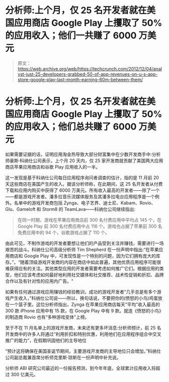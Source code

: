 # 分析师:上个月，仅 25 名开发者就在美国应用商店 Google Play 上攫取了 50%的应用收入；他们一共赚了 6000 万美元 

> 原文：<https://web.archive.org/web/https://techcrunch.com/2012/12/04/analyst-just-25-developers-grabbed-50-of-app-revenues-on-u-s-app-store-google-play-last-month-earning-60m-between-them/>

# 分析师:上个月，仅 25 名开发者就在美国应用商店 Google Play 上攫取了 50%的应用收入；他们总共赚了 6000 万美元

如果需要证据的话，证明应用淘金热导致大部分财富集中在少数开发商手中:分析师豪斯·科纳仕公司表示，上个月 20 天内，仅 25 家开发商就贡献了美国两大应用商店苹果应用商店和谷歌 Play 应用收入的一半。

这一发现是基于科纳仕公司每日应用程序询问者调查的估计，指的是 11 月前 20 天这些商店在美国产生的收入。据该分析师称，在此期间，这 25 名开发者从付费下载和应用内购买中获得了 6000 万美元。所有收入最高的开发者——除了一个——都是游戏开发者。潘多拉音乐流媒体服务及其潘多拉电台应用程序是一个例外。名单中的游戏开发商包括 Zynga、电子艺界、迪士尼、Kabam、Rovio、Glu、Gameloft 和 Storm8 的 TeamLava——科纳仕公司继续指出:

> 在同一时期，游戏在苹果应用商店前 300 名付费应用中平均占 145 个，在 Google Play 前 300 名付费应用中占 116 个。游戏也占据了苹果前 300 名免费应用中的 94 个，谷歌游戏占据了 110 个。

由此可见，不制作游戏的开发者要想让他们的产品受到关注并赚钱，需要进行一场艰苦的战斗。科纳仕公司高级分析师 Tim Shepherd 在一份声明中指出:“在苹果应用商店和 Google Play 中，可发现性是一个特别的问题，因为它们拥有庞大的库存。”。“随着顶级游戏开发商的内容在商店中如此普遍，其他优质应用程序可能很难获得应有的关注。其他类型应用的开发者需要考虑如何推广它们。根据应用的类型，他们应该考虑如何最好地利用社交媒体和社交推荐、战术性促销和折扣、品牌合作以及有针对性的应用内广告。"

如果有任何通过游戏应用赚钱的经验教训，成功的游戏开发者“几乎总是有多个游戏产生收入，”科纳仕公司说——所以，换句话说，不要把你的(愤怒的小鸟)鸡蛋放在一个篮子里。这位分析师指出，Zynga 在苹果应用商店每天“平均”收入最高的 300 款 iPhone 应用中有 15 款，在 Google Play 中有 9 款。就连《愤怒的小鸟》的制造商 Rovio 也有“多种游戏变体”上榜。

至于不在 11 月名单上的游戏开发商，未来还有更多坏消息:分析师预计，前 25 名开发商中的许多人将通过“利用折扣和特别优惠，利用他们在应用程序组合中交叉推广的能力”，在假期巩固他们的主导地位

“预计这将确保在美国圣诞节期间，主要游戏开发商的主导地位只会增加，”科纳仕公司副总裁兼首席分析师克里斯·琼斯在一份声明中补充说。

分析师 ABI 研究公司最近的一份报告预测，到今年年底，全球累计应用收入将超过 300 亿美元。